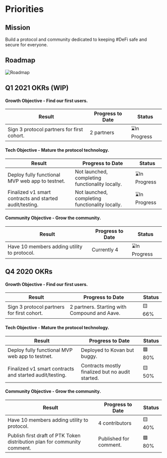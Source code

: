 # Priorities
## Mission
Build a protocol and community dedicated to keeping #DeFi safe and secure for everyone. 

## Roadmap
![Roadmap](/img/protocol-roadmap.png)





## Q1 2021 OKRs (WIP)
#### Growth Objective - Find our first users.
| Result | Progress to Date | Status |
|--------|------------------|--------|
|Sign 3 protocol partners for first cohort.|2 partners|⌛In Progress|

#### Tech Objective - Mature the protocol technology.
| Result | Progress to Date | Status |
|--------|------------------|--------|
|Deploy fully functional MVP web app to testnet.|Not launched, completing functionality locally.|⌛In Progress|
|Finalized v1 smart contracts and started audit/testing.|Not launched, completing functionality locally.|⌛In Progress|

#### Community Objective - Grow the community.
| Result | Progress to Date | Status |
|--------|------------------|--------|
|Have 10 members adding utility to protocol.|Currently 4|⌛In Progress|





## Q4 2020 OKRs
#### Growth Objective - Find our first users.
| Result | Progress to Date | Status |
|--------|------------------|--------|
|Sign 3 protocol partners for first cohort.|2 partners. Starting with Compound and Aave.|🟨 66%|

#### Tech Objective - Mature the protocol technology.
| Result | Progress to Date | Status |
|--------|------------------|--------|
|Deploy fully functional MVP web app to testnet.|Deployed to Kovan but buggy.|🟩 80%|
|Finalized v1 smart contracts and started audit/testing.|Contracts mostly finalized but no audit started.|🟨 50%|

#### Community Objective - Grow the community.
| Result | Progress to Date | Status |
|--------|------------------|--------|
|Have 10 members adding utility to protocol.|4 contributors|🟨 40%|
|Publish first draft of PTK Token distribution plan for community comment.|Published for comment.|🟩 80%|